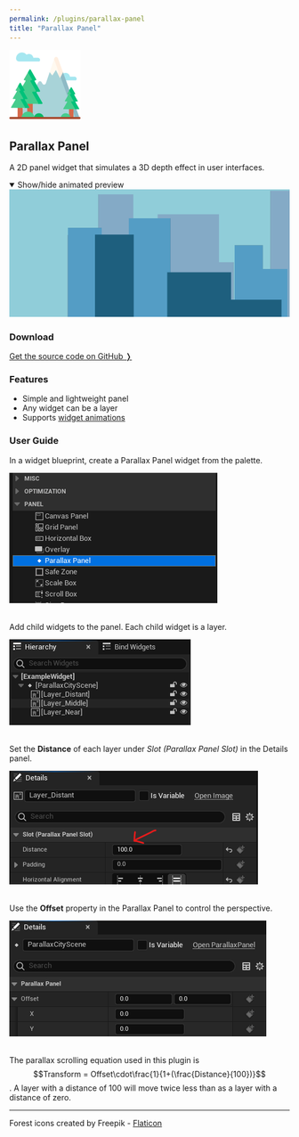 ```yaml
---
permalink: /plugins/parallax-panel
title: "Parallax Panel"
---
```


![Icon for the plugin showing a stylized scene of a mountain with clouds and trees.](https://github.com/the-unrealist/parallax-panel/blob/main/Resources/Icon128.png?raw=true)

## Parallax Panel
A 2D panel widget that simulates a 3D depth effect in user interfaces.

<details open style="margin-bottom: 1em;">
  <summary class="toggle-link" style="cursor: pointer;">Show/hide animated preview</summary>
  <img src="https://github.com/the-unrealist/parallax-panel/blob/main/.images/parallax-preview.gif?raw=true" alt="Animated GIF showing a simple cityscape with each layer moving at different speeds.">
</details>

### Download
[Get the source code on GitHub ❭](https://github.com/the-unrealist/parallax-panel)

### Features
* Simple and lightweight panel
* Any widget can be a layer
* Supports [widget animations](https://docs.unrealengine.com/5.3/en-US/animating-umg-widgets-in-unreal-engine/)

### User Guide
In a widget blueprint, create a Parallax Panel widget from the palette.

![Screenshot showing Parallax Panel categorized under Panel in the Palette window.](https://github.com/the-unrealist/parallax-panel/blob/main/.images/01-palette.png?raw=true)
<br /><br />

Add child widgets to the panel. Each child widget is a layer.

![Screenshot showing a Parallax Panel widget with three different image child widgets in the hierarchy.](https://github.com/the-unrealist/parallax-panel/blob/main/.images/02b-hierarchy.png?raw=true)
<br /><br />

Set the **Distance** of each layer under *Slot (Parallax Panel Slot)* in the Details panel.

![Screenshot showing the Distance property in the details panel for a child widget. The property is marked with a red arrow.](https://github.com/the-unrealist/parallax-panel/blob/main/.images/02-layer-distance.png?raw=true)
<br /><br />

Use the **Offset** property in the Parallax Panel to control the perspective.

![Screenshot showing the Offset property in the details panel for a Parallax Panel widget.](https://github.com/the-unrealist/parallax-panel/blob/main/.images/03-panel-offset.png?raw=true)
<br /><br />

The parallax scrolling equation used in this plugin is $$Transform = Offset\cdot\frac{1}{1+(\frac{Distance}{100})}$$. A layer with a distance of 100 will move twice less than as a layer with a distance of zero.

---------------------

Forest icons created by Freepik - [Flaticon](https://www.flaticon.com/free-icons/forest)
